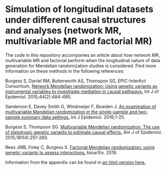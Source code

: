 # Simulation of longitudinal datasets under different causal structures and analyses (network MR, multivariable MR and factorial MR)

The code in this repository accompanies an article about how network MR, multivariable MR and factorial perform when the longitudinal nature of data generation for Mendelian randomization studies is considered. Find more information on these methods in the following references:


Burgess S, Daniel RM, Butterworth AS, Thomspon SG, EPIC-InterAct Consortium. [Network Mendelian randomization: Using genetic variants as instrumental variables to investigate mediation in causal pathways.](https://www.ncbi.nlm.nih.gov/pubmed/25150977) Int J of Epidemiol. 2015;44(2):484-495.

Sanderson E, Davey Smith G, Windmeijer F, Bowden J. [An examination of multivariable Mendelian randomization in the single-sample and two-sample summary data settings.](https://www.ncbi.nlm.nih.gov/pubmed/30535378) Int J Epidemiol. 2018;1-25. 

Burgess S, Thompson SG. [Multivariable Mendelian randomization: The use of pleiotropic genetic variants to estimate causal effects.](https://www.ncbi.nlm.nih.gov/pubmed/25632051) Am J of Epidemiol. 2015;181(4):251-260. 

Rees JMB, Foley C, Burgess S. [Factorial Mendelian randomization: using genetic variants to assess interactions.](https://www.biorxiv.org/content/10.1101/531228v1) bioarXiv. 2019.

Information from the appendix can be found in [an html version here.](https://jalabrecque.github.io/MR_multiple_exposures)